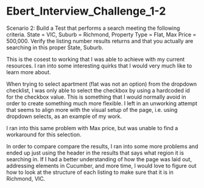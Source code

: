 Ebert_Interview_Challenge_1-2
=============================
Scenario 2: Build a Test that performs a search meeting the following criteria. 
    State = VIC, Suburb = Richmond, Property Type = Flat, Max Price = 500,000. 
Verify the listing number results returns and that you actually are searching in this proper State, Suburb.


This is the cosest to working that I was able to achieve with my current resources.
I ran into some interesting quirks that I would very much like to learn more about.

When trying to select apartment (flat was not an option) from the dropdown checklist, I was only able to
select the checkbox by using a hardcoded id for the checkbox value.  This is something that I would normally avoid in
order to create something much more flexible.  I left in an unworking attempt that seems to align more with the 
visual setup of the page, i.e. using dropdown selects, as an example of my work.

I ran into this same problem with Max price, but was unable to find a workaround for this selection.

In order to compare compare the results, I ran into some more problems and ended up just using the header in the
results that says what region it is searching in.  If I had a better understanding of how the page was laid out,
addressing elements in Cucumber, and more time, I would love to figure out how to look at the structure of each listing
to make sure that it is in Richmond, VIC.

